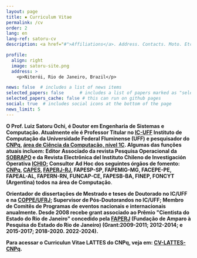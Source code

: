 ```yaml
---
layout: page
title: ▪ Curriculum Vitae
permalink: /cv
order: 2
lang: en
lang-ref: satoru-cv
description: <a href="#">Affiliations</a>. Address. Contacts. Moto. Etc.

profile:
  align: right
  image: satoru-site.png
  address: >
    <p>Niterói, Rio de Janeiro, Brazil</p>

news: false  # includes a list of news items
selected_papers: false      # includes a list of papers marked as "selected={true}" (only run locally!)
selected_papers_cache: false # this can run on github pages
social: true  # includes social icons at the bottom of the page
news_limit: 5
---
```



**O Prof. Luiz Satoru Ochi, é Doutor em Engenharia de Sistemas e Computação. 
Atualmente ele é Professor Titular no [IC-UFF](http://www.ic.uff.br) Instituto de Computação da Universidade Federal Fluminense (UFF) e 
pesquisador do [CNPq](http://www.cnpq.br), [área de Ciência da Computação, nível 1C](http://buscatextual.cnpq.br/buscatextual/visualizacv.do?id=K4787740E9).
Algumas das funções atuais incluem: Editor Associado da revista Pesquisa Operacional da [SOBRAPO](http://www.sobrapo.org.br/) e da  Revista Electrônica 
del Instituto Chileno de Investigación Operativa [ICHIO](http://lia.dis.ufro.cl/pkp/ojs-2.2.4/index.php/ICHIO); Consultor Ad Hoc dos seguintes órgãos de fomento: [CNPq](http://www.cnpq.br), [CAPES](http://www.capes.gov.br),
 [FAPERJ-RJ](http://www.faperj.br), FAPESP-SP, FAPEMIG-MG, 
 FACEPE-PE, FAPEAL-AL, FAPERN-RN, FUNCAP-CE, FAPESB-BA, FINEP, FONCYT (Argentina) todos na 
área de Computação**.

**Orientador de dissertações de Mestrado e teses de Doutorado no IC/UFF e na [COPPE/UFRJ](http://www.coppe.ufrj.br); 
Supervisor de Pós-Doutorandos no IC/UFF; Membro de Comitês de Programas de eventos nacionais e internacionais anualmente. Desde 2008 recebe grant associado ao 
Prêmio "Cientista do Estado do Rio de Janeiro" concedido pela  [FAPERJ](http://www.faperj.br) (Fundação de Amparo à 
Pesquisa do Estado do Rio de Janeiro) (Grant:2009-2011; 2012-2014; e 2015-2017; 2018-2020. 2022-2024).**

**Para acessar o Curriculun Vitae LATTES do CNPq, veja em: [CV-LATTES-CNPq](http://buscatextual.cnpq.br/buscatextual/visualizacv.do?id=K4787740E9).**




